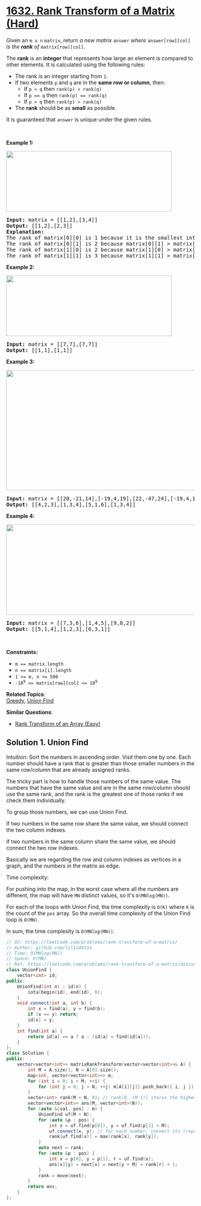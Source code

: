 # [1632. Rank Transform of a Matrix (Hard)](https://leetcode.com/problems/rank-transform-of-a-matrix/)

<p>Given an <code>m x n</code> <code>matrix</code>, return <em>a new matrix </em><code>answer</code><em> where </em><code>answer[row][col]</code><em> is the </em><em><strong>rank</strong> of </em><code>matrix[row][col]</code>.</p>

<p>The <strong>rank</strong> is an <strong>integer</strong> that represents how large an element is compared to other elements. It is calculated using the following rules:</p>

<ul>
	<li>The rank is an integer starting from <code>1</code>.</li>
	<li>If two elements <code>p</code> and <code>q</code> are in the <strong>same row or column</strong>, then:
	<ul>
		<li>If <code>p &lt; q</code> then <code>rank(p) &lt; rank(q)</code></li>
		<li>If <code>p == q</code> then <code>rank(p) == rank(q)</code></li>
		<li>If <code>p &gt; q</code> then <code>rank(p) &gt; rank(q)</code></li>
	</ul>
	</li>
	<li>The <strong>rank</strong> should be as <strong>small</strong> as possible.</li>
</ul>

<p>It is guaranteed that <code>answer</code> is unique under the given rules.</p>

<p>&nbsp;</p>
<p><strong>Example 1:</strong></p>
<img alt="" src="https://assets.leetcode.com/uploads/2020/10/18/rank1.jpg" style="width: 442px; height: 162px;">
<pre><strong>Input:</strong> matrix = [[1,2],[3,4]]
<strong>Output:</strong> [[1,2],[2,3]]
<strong>Explanation:</strong>
The rank of matrix[0][0] is 1 because it is the smallest integer in its row and column.
The rank of matrix[0][1] is 2 because matrix[0][1] &gt; matrix[0][0] and matrix[0][0] is rank 1.
The rank of matrix[1][0] is 2 because matrix[1][0] &gt; matrix[0][0] and matrix[0][0] is rank 1.
The rank of matrix[1][1] is 3 because matrix[1][1] &gt; matrix[0][1], matrix[1][1] &gt; matrix[1][0], and both matrix[0][1] and matrix[1][0] are rank 2.
</pre>

<p><strong>Example 2:</strong></p>
<img alt="" src="https://assets.leetcode.com/uploads/2020/10/18/rank2.jpg" style="width: 442px; height: 162px;">
<pre><strong>Input:</strong> matrix = [[7,7],[7,7]]
<strong>Output:</strong> [[1,1],[1,1]]
</pre>

<p><strong>Example 3:</strong></p>
<img alt="" src="https://assets.leetcode.com/uploads/2020/10/18/rank3.jpg" style="width: 601px; height: 322px;">
<pre><strong>Input:</strong> matrix = [[20,-21,14],[-19,4,19],[22,-47,24],[-19,4,19]]
<strong>Output:</strong> [[4,2,3],[1,3,4],[5,1,6],[1,3,4]]
</pre>

<p><strong>Example 4:</strong></p>
<img alt="" src="https://assets.leetcode.com/uploads/2020/10/18/rank4.jpg" style="width: 601px; height: 242px;">
<pre><strong>Input:</strong> matrix = [[7,3,6],[1,4,5],[9,8,2]]
<strong>Output:</strong> [[5,1,4],[1,2,3],[6,3,1]]
</pre>

<p>&nbsp;</p>
<p><strong>Constraints:</strong></p>

<ul>
	<li><code>m == matrix.length</code></li>
	<li><code>n == matrix[i].length</code></li>
	<li><code>1 &lt;= m, n &lt;= 500</code></li>
	<li><code>-10<sup>9</sup> &lt;= matrix[row][col] &lt;= 10<sup>9</sup></code></li>
</ul>


**Related Topics**:  
[Greedy](https://leetcode.com/tag/greedy/), [Union Find](https://leetcode.com/tag/union-find/)

**Similar Questions**:
* [Rank Transform of an Array (Easy)](https://leetcode.com/problems/rank-transform-of-an-array/)

## Solution 1. Union Find

Intuition: Sort the numbers in ascending order. Visit them one by one. Each number should have a rank that is greater than those smaller numbers in the same row/column that are already assigned ranks.

The tricky part is how to handle those numbers of the same value. The numbers that have the same value and are in the same row/column should use the same rank, and the rank is the greatest one of those ranks if we check them individually.

To group those numbers, we can use Union Find.

If two numbers in the same row share the same value, we should connect the two column indexes.

If two numbers in the same column share the same value, we should connect the two row indexes.

Basically we are regarding the row and column indexes as vertices in a graph, and the numbers in the matrix as edge.

Time complexity: 

For pushing into the map, in the worst case where all the numbers are different, the map will have `MN` distinct values, so it's `O(MNlog(MN))`.

For each of the loops with Union Find, the time complexity is `O(K)` where `K` is the count of the `pos` array. So the overall time complexity of the Union Find loop is `O(MN)`.

In sum, the time complexity is `O(MNlog(MN))`.

```cpp
// OJ: https://leetcode.com/problems/rank-transform-of-a-matrix/
// Author: github.com/lzl124631x
// Time: O(MNlog(MN))
// Space: O(MN)
// Ref: https://leetcode.com/problems/rank-transform-of-a-matrix/discuss/909142/Python-Union-Find
class UnionFind {
    vector<int> id;
public:
    UnionFind(int n) : id(n) {
        iota(begin(id), end(id), 0);
    }
    void connect(int a, int b) {
        int x = find(a), y = find(b);
        if (x == y) return;
        id[x] = y;
    }
    int find(int a) {
        return id[a] == a ? a : (id[a] = find(id[a]));
    }
};
class Solution {
public:
    vector<vector<int>> matrixRankTransform(vector<vector<int>>& A) {
        int M = A.size(), N = A[0].size();
        map<int, vector<vector<int>>> m;
        for (int i = 0; i < M; ++i) {
            for (int j = 0; j < N; ++j) m[A[i][j]].push_back({ i, j });
        }
        vector<int> rank(M + N, 0); // rank[0..(M-1)] stores the highest ranks of the rows, rank[M..(M+N-1)] stores the highest ranks of the columns.
        vector<vector<int>> ans(M, vector<int>(N));
        for (auto &[val, pos] : m) {
            UnionFind uf(M + N);
            for (auto &p : pos) {
                int x = uf.find(p[0]), y = uf.find(p[1] + M);
                uf.connect(x, y); // for each number, connect its (representative) row and column
                rank[uf.find(x)] = max(rank[x], rank[y]);
            }
            auto next = rank;
            for (auto &p : pos) {
                int x = p[0], y = p[1], r = uf.find(x);
                ans[x][y] = next[x] = next[y + M] = rank[r] + 1;
            }
            rank = move(next);
        }
        return ans;
    }
};
```
